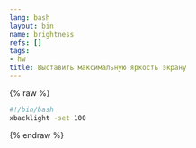 ```yaml
---
lang: bash
layout: bin
name: brightness
refs: []
tags:
- hw
title: Выставить максимальную яркость экрану
---
```

{% raw %}
```bash
#!/bin/bash
xbacklight -set 100
```
{% endraw %}